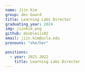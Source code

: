 ```yaml
---
name: Jiin Kim
group: dev board
title: Learning Labs Director
graduating_year: 2024
img: jiinkim.png
github: doubleiis02
email: jiin.kim@ucla.edu
pronouns: "she/her"

positions:
  - year: 2021-2022
    title: Learning Labs Director
---
```

